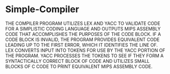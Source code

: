 # Simple-Compiler
THE COMPILER PROGRAM UTILIZES LEX AND YACC TO VALIDATE CODE FOR A SIMPLISTIC CODING LANGUAGE AND OUTPUTS MIPS ASSEMBLY CODE THAT ACCOMPLISHES THE PURPOSES OF THE CODE BLOCK. IF A CODE BLOCK IS INVALID, THE PROGRAM PROVIDES EQUIVALENT CODE LEADING UP TO THE FIRST ERROR, WHICH IT IDENTIFIES THE LINE OF.
LEX CONVERTS INPUT INTO TOKENS FOR USE BY THE YACC PORTION OF THE PROGRAM.
YACC PROCESSES THE TOKENS TO SEE IF THEY FORM A SYNTACTICALLY CORRECT BLOCK OF CODE AND UTILIZES SMALL BLOCKS OF C CODE TO PRINT EQUIVALENT MIPS ASSEMBLY CODE.
